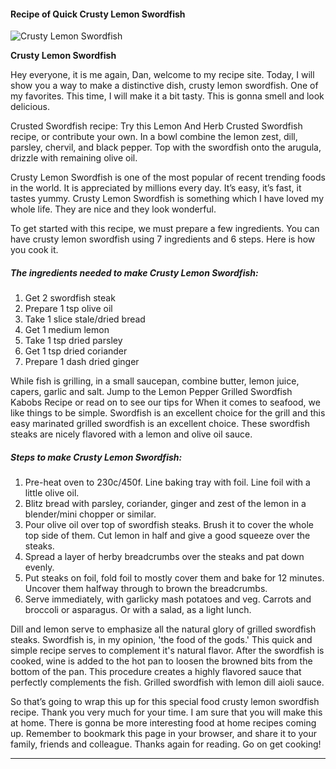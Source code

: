             

#### Recipe of Quick Crusty Lemon Swordfish

![Crusty Lemon Swordfish](https://img-global.cpcdn.com/recipes/5880294838632448/751x532cq70/crusty-lemon-swordfish-recipe-main-photo.jpg)

**Crusty Lemon Swordfish**

Hey everyone, it is me again, Dan, welcome to my recipe site. Today, I will show you a way to make a distinctive dish, crusty lemon swordfish. One of my favorites. This time, I will make it a bit tasty. This is gonna smell and look delicious.

Crusted Swordfish recipe: Try this Lemon And Herb Crusted Swordfish recipe, or contribute your own. In a bowl combine the lemon zest, dill, parsley, chervil, and black pepper. Top with the swordfish onto the arugula, drizzle with remaining olive oil.

Crusty Lemon Swordfish is one of the most popular of recent trending foods in the world. It is appreciated by millions every day. It’s easy, it’s fast, it tastes yummy. Crusty Lemon Swordfish is something which I have loved my whole life. They are nice and they look wonderful.

To get started with this recipe, we must prepare a few ingredients. You can have crusty lemon swordfish using 7 ingredients and 6 steps. Here is how you cook it.

##### The ingredients needed to make Crusty Lemon Swordfish:

1.  Get 2 swordfish steak
2.  Prepare 1 tsp olive oil
3.  Take 1 slice stale/dried bread
4.  Get 1 medium lemon
5.  Take 1 tsp dried parsley
6.  Get 1 tsp dried coriander
7.  Prepare 1 dash dried ginger

While fish is grilling, in a small saucepan, combine butter, lemon juice, capers, garlic and salt. Jump to the Lemon Pepper Grilled Swordfish Kabobs Recipe or read on to see our tips for When it comes to seafood, we like things to be simple. Swordfish is an excellent choice for the grill and this easy marinated grilled swordfish is an excellent choice. These swordfish steaks are nicely flavored with a lemon and olive oil sauce.

##### Steps to make Crusty Lemon Swordfish:

1.  Pre-heat oven to 230c/450f. Line baking tray with foil. Line foil with a little olive oil.
2.  Blitz bread with parsley, coriander, ginger and zest of the lemon in a blender/mini chopper or similar.
3.  Pour olive oil over top of swordfish steaks. Brush it to cover the whole top side of them. Cut lemon in half and give a good squeeze over the steaks.
4.  Spread a layer of herby breadcrumbs over the steaks and pat down evenly.
5.  Put steaks on foil, fold foil to mostly cover them and bake for 12 minutes. Uncover them halfway through to brown the breadcrumbs.
6.  Serve immediately, with garlicky mash potatoes and veg. Carrots and broccoli or asparagus. Or with a salad, as a light lunch.

Dill and lemon serve to emphasize all the natural glory of grilled swordfish steaks. Swordfish is, in my opinion, 'the food of the gods.' This quick and simple recipe serves to complement it's natural flavor. After the swordfish is cooked, wine is added to the hot pan to loosen the browned bits from the bottom of the pan. This procedure creates a highly flavored sauce that perfectly complements the fish. Grilled swordfish with lemon dill aioli sauce.

So that’s going to wrap this up for this special food crusty lemon swordfish recipe. Thank you very much for your time. I am sure that you will make this at home. There is gonna be more interesting food at home recipes coming up. Remember to bookmark this page in your browser, and share it to your family, friends and colleague. Thanks again for reading. Go on get cooking!

* * *